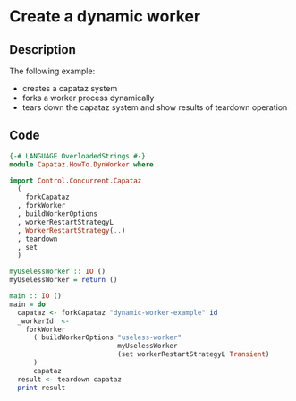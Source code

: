 # Create a dynamic worker

## Description

The following example:

* creates a capataz system
* forks a worker process dynamically
* tears down the capataz system and show results of teardown operation

## Code

```haskell
{-# LANGUAGE OverloadedStrings #-}
module Capataz.HowTo.DynWorker where

import Control.Concurrent.Capataz
  (
    forkCapataz
  , forkWorker
  , buildWorkerOptions
  , workerRestartStrategyL
  , WorkerRestartStrategy(..)
  , teardown
  , set
  )

myUselessWorker :: IO ()
myUselessWorker = return ()

main :: IO ()
main = do
  capataz <- forkCapataz "dynamic-worker-example" id
  _workerId  <-
    forkWorker
      ( buildWorkerOptions "useless-worker"
                           myUselessWorker
                           (set workerRestartStrategyL Transient)
      )
      capataz
  result <- teardown capataz
  print result
```
